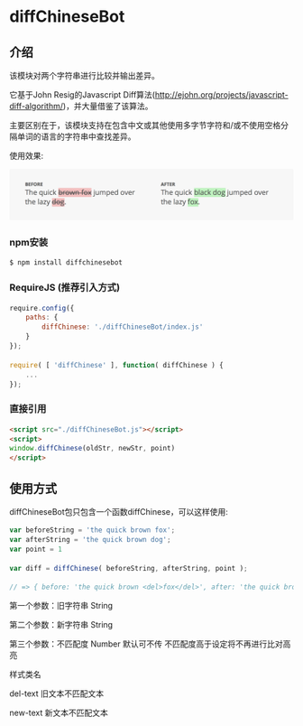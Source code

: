 diffChineseBot
===========

## 介绍
该模块对两个字符串进行比较并输出差异。

它基于John Resig的Javascript Diff算法(http://ejohn.org/projects/javascript-diff-algorithm/)，并大量借鉴了该算法。

主要区别在于，该模块支持在包含中文或其他使用多字节字符和/或不使用空格分隔单词的语言的字符串中查找差异。

使用效果:

![Image text](./diff-example.png)


### npm安装

```bash
$ npm install diffchinesebot
```

### RequireJS (推荐引入方式)
```javascript
require.config({
	paths: {
		diffChinese: './diffChineseBot/index.js'
	}
});

require( [ 'diffChinese' ], function( diffChinese ) {
	...
});

```

### 直接引用
```html
<script src="./diffChineseBot.js"></script>
<script>
window.diffChinese(oldStr, newStr, point)
</script>
```

## 使用方式

diffChineseBot包只包含一个函数diffChinese，可以这样使用:
```javascript
var beforeString = 'the quick brown fox';
var afterString = 'the quick brown dog';
var point = 1

var diff = diffChinese( beforeString, afterString, point );

// => { before: 'the quick brown <del>fox</del>', after: 'the quick brown <ins>dog</ins>' }
```

第一个参数：旧字符串	String

第二个参数：新字符串	String

第三个参数：不匹配度 	Number 默认可不传 不匹配度高于设定将不再进行比对高亮

样式类名

del-text  旧文本不匹配文本

new-text  新文本不匹配文本